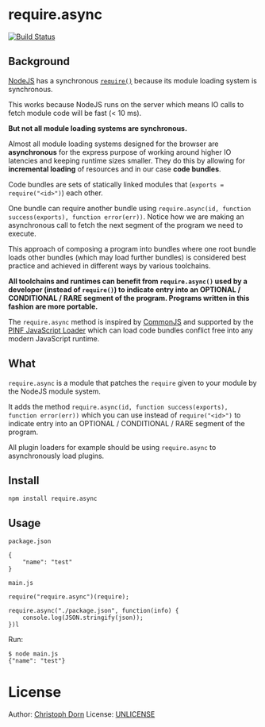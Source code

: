 require.async
=============

[![Build Status](https://secure.travis-ci.org/pinf/require.async.png)](http://travis-ci.org/pinf/require.async.js)


Background
----------

[NodeJS](http://nodejs.org/) has a synchronous [`require()`](http://nodejs.org/api/globals.html#globals_require) because its module loading
system is synchronous.

This works because NodeJS runs on the server which means IO calls to fetch module code will be fast (< 10 ms).

**But not all module loading systems are synchronous.**

Almost all module loading systems designed for the browser are **asynchronous** for the express purpose of working around higher IO latencies
and keeping runtime sizes smaller. They do this by allowing for **incremental loading** of resources and in our case **code bundles**.

Code bundles are sets of statically linked modules that (`exports = require("<id>")`) each other.

One bundle can require another bundle using `require.async(id, function success(exports), function error(err))`. Notice how
we are making an asynchronous call to fetch the next segment of the program we need to execute.

This approach of composing a program into bundles where one root bundle loads other bundles (which may load further bundles)
is considered best practice and achieved in different ways by various toolchains.

**All toolchains and runtimes can benefit from `require.async()` used by a developer (instead of `require()`) to indicate
entry into an OPTIONAL / CONDITIONAL / RARE segment of the program. Programs written in this fashion are more portable.**

The `require.async` method is inspired by [CommonJS](http://wiki.commonjs.org/wiki/Modules/Async/A) and supported by
the [PINF JavaScript Loader](https://github.com/pinf/pinf-loader-js) which can load code bundles conflict free into
any modern JavaScript runtime.


What
----

`require.async` is a module that patches the `require` given to your module by the NodeJS module system.

It adds the method `require.async(id, function success(exports), function error(err))` which you can use
instead of `require("<id>")` to indicate entry into an OPTIONAL / CONDITIONAL / RARE segment of the program.

All plugin loaders for example should be using `require.async` to asynchronously load plugins.


Install
-------

    npm install require.async


Usage
-----

`package.json`

    {
        "name": "test"
    }

`main.js`

    require("require.async")(require);

    require.async("./package.json", function(info) {
        console.log(JSON.stringify(json));
    })l

Run:

    $ node main.js
    {"name": "test"}


License
=======

Author: [Christoph Dorn](http://christophdorn.com/)
License: [UNLICENSE](http://unlicense.org/)
